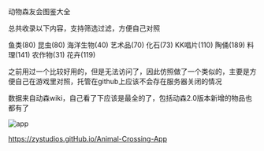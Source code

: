 动物森友会图鉴大全

总共收录以下内容，支持筛选过滤，方便自己对照

鱼类(80)
昆虫(80)
海洋生物(40)
艺术品(70)
化石(73)
KK唱片(110)
陶俑(189)
料理(141)
农作物(31)
花卉(119)

之前用过一个比较好用的，但是无法访问了，因此仿照做了一个类似的，主要是方便自己在游戏里对照，托管在github上应该不会存在服务器关闭的情况

数据来自动森wiki，自己看了下应该是最全的了，包括动森2.0版本新增的物品也都有了


![app](https://github.com/user-attachments/assets/9997e129-dc28-4aff-a0b8-f95c993803b1)

https://zystudios.gitHub.io/Animal-Crossing-App

